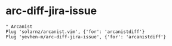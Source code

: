 # arc-diff-jira-issue

```
" Arcanist
Plug 'solarnz/arcanist.vim', {'for': 'arcanistdiff'}
Plug 'yevhen-m/arc-diff-jira-issue', {'for': 'arcanistdiff'}
```
